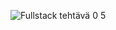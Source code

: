 ![Fullstack tehtävä 0 5](https://user-images.githubusercontent.com/46067482/119338965-51017400-bc99-11eb-8d84-1e8c5d6e9620.png)
